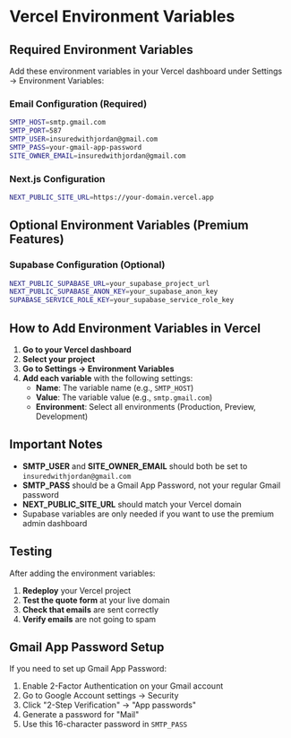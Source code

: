 # Vercel Environment Variables

## Required Environment Variables

Add these environment variables in your Vercel dashboard under Settings → Environment Variables:

### Email Configuration (Required)
```bash
SMTP_HOST=smtp.gmail.com
SMTP_PORT=587
SMTP_USER=insuredwithjordan@gmail.com
SMTP_PASS=your-gmail-app-password
SITE_OWNER_EMAIL=insuredwithjordan@gmail.com
```

### Next.js Configuration
```bash
NEXT_PUBLIC_SITE_URL=https://your-domain.vercel.app
```

## Optional Environment Variables (Premium Features)

### Supabase Configuration (Optional)
```bash
NEXT_PUBLIC_SUPABASE_URL=your_supabase_project_url
NEXT_PUBLIC_SUPABASE_ANON_KEY=your_supabase_anon_key
SUPABASE_SERVICE_ROLE_KEY=your_supabase_service_role_key
```

## How to Add Environment Variables in Vercel

1. **Go to your Vercel dashboard**
2. **Select your project**
3. **Go to Settings → Environment Variables**
4. **Add each variable** with the following settings:
   - **Name**: The variable name (e.g., `SMTP_HOST`)
   - **Value**: The variable value (e.g., `smtp.gmail.com`)
   - **Environment**: Select all environments (Production, Preview, Development)

## Important Notes

- **SMTP_USER** and **SITE_OWNER_EMAIL** should both be set to `insuredwithjordan@gmail.com`
- **SMTP_PASS** should be a Gmail App Password, not your regular Gmail password
- **NEXT_PUBLIC_SITE_URL** should match your Vercel domain
- Supabase variables are only needed if you want to use the premium admin dashboard

## Testing

After adding the environment variables:
1. **Redeploy** your Vercel project
2. **Test the quote form** at your live domain
3. **Check that emails** are sent correctly
4. **Verify emails** are not going to spam

## Gmail App Password Setup

If you need to set up Gmail App Password:
1. Enable 2-Factor Authentication on your Gmail account
2. Go to Google Account settings → Security
3. Click "2-Step Verification" → "App passwords"
4. Generate a password for "Mail"
5. Use this 16-character password in `SMTP_PASS`

